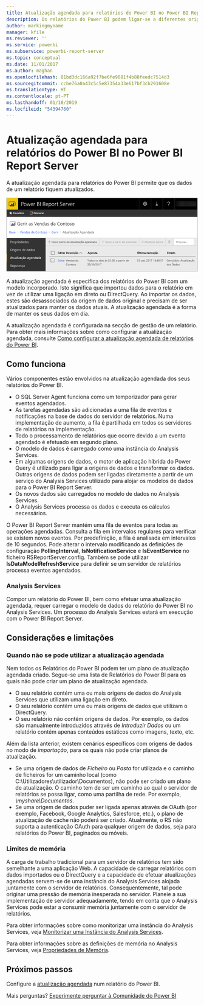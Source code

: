 ```yaml
---
title: Atualização agendada para relatórios do Power BI no Power BI Report Server
description: Os relatórios do Power BI podem ligar-se a diferentes origens de dados. Consoante a forma como os dados são utilizados, estão disponíveis diferentes origens de dados.
author: markingmyname
manager: kfile
ms.reviewer: ''
ms.service: powerbi
ms.subservice: powerbi-report-server
ms.topic: conceptual
ms.date: 11/01/2017
ms.author: maghan
ms.openlocfilehash: 81bd3dc166a92f7be6fe9081f4b88feedc7514d3
ms.sourcegitcommit: ccbe76a0a43c5c5e87354a33e617bf3cb291608e
ms.translationtype: HT
ms.contentlocale: pt-PT
ms.lasthandoff: 01/18/2019
ms.locfileid: "54394760"
---
```

# <a name="power-bi-report-scheduled-refresh-in-power-bi-report-server"></a>Atualização agendada para relatórios do Power BI no Power BI Report Server
A atualização agendada para relatórios do Power BI permite que os dados de um relatório fiquem atualizados.

![Atualização agendada no Power BI Report Server](media/scheduled-refresh/scheduled-refresh-success.png)

A atualização agendada é específica dos relatórios do Power BI com um modelo incorporado. Isto significa que importou dados para o relatório em vez de utilizar uma ligação em direto ou DirectQuery. Ao importar os dados, estes são desassociados da origem de dados original e precisam de ser atualizados para manter os dados atuais. A atualização agendada é a forma de manter os seus dados em dia.

A atualização agendada é configurada na secção de gestão de um relatório. Para obter mais informações sobre como configurar a atualização agendada, consulte [Como configurar a atualização agendada de relatórios do Power BI](configure-scheduled-refresh.md).

## <a name="how-this-works"></a>Como funciona
Vários componentes estão envolvidos na atualização agendada dos seus relatórios do Power BI.

* O SQL Server Agent funciona como um temporizador para gerar eventos agendados.
* As tarefas agendadas são adicionadas a uma fila de eventos e notificações na base de dados do servidor de relatórios. Numa implementação de aumento, a fila é partilhada em todos os servidores de relatórios na implementação.
* Todo o processamento de relatórios que ocorre devido a um evento agendado é efetuado em segundo plano.
* O modelo de dados é carregado como uma instância do Analysis Services.
* Em algumas origens de dados, o motor de aplicação híbrida do Power Query é utilizado para ligar a origens de dados e transformar os dados. Outras origens de dados podem ser ligadas diretamente a partir de um serviço do Analysis Services utilizado para alojar os modelos de dados para o Power BI Report Server.
* Os novos dados são carregados no modelo de dados no Analysis Services.
* O Analysis Services processa os dados e executa os cálculos necessários.

O Power BI Report Server mantém uma fila de eventos para todas as operações agendadas. Consulta a fila em intervalos regulares para verificar se existem novos eventos. Por predefinição, a fila é analisada em intervalos de 10 segundos. Pode alterar o intervalo modificando as definições de configuração **PollingInterval**, **IsNotificationService** e **IsEventService** no ficheiro RSReportServer.config. Também se pode utilizar **IsDataModelRefreshService** para definir se um servidor de relatórios processa eventos agendados.

### <a name="analysis-services"></a>Analysis Services
Compor um relatório do Power BI, bem como efetuar uma atualização agendada, requer carregar o modelo de dados do relatório do Power BI no Analysis Services. Um processo do Analysis Services estará em execução com o Power BI Report Server.

## <a name="considerations-and-limitations"></a>Considerações e limitações
### <a name="when-scheduled-refresh-cant-be-used"></a>Quando não se pode utilizar a atualização agendada
Nem todos os Relatórios do Power BI podem ter um plano de atualização agendada criado. Segue-se uma lista de Relatórios do Power BI para os quais não pode criar um plano de atualização agendada.

* O seu relatório contém uma ou mais origens de dados do Analysis Services que utilizam uma ligação em direto.
* O seu relatório contém uma ou mais origens de dados que utilizam o DirectQuery.
* O seu relatório não contém origens de dados. Por exemplo, os dados são manualmente introduzidos através de *Introduzir Dados* ou um relatório contém apenas conteúdos estáticos como imagens, texto, etc.

Além da lista anterior, existem cenários específicos com origens de dados no modo de *importação*, para os quais não pode criar planos de atualização.

* Se uma origem de dados de *Ficheiro* ou *Pasta* for utilizada e o caminho de ficheiros for um caminho local (como C:\Utilizadores\utilizador\Documentos), não pode ser criado um plano de atualização. O caminho tem de ser um caminho ao qual o servidor de relatórios se possa ligar, como uma partilha de rede. Por exemplo, *\\myshare\Documentos*.
* Se uma origem de dados puder ser ligada apenas através de OAuth (por exemplo, Facebook, Google Analytics, Salesforce, etc.), o plano de atualização de cache não poderá ser criado. Atualmente, o RS não suporta a autenticação OAuth para qualquer origem de dados, seja para relatórios do Power BI, paginados ou móveis.

### <a name="memory-limits"></a>Limites de memória
A carga de trabalho tradicional para um servidor de relatórios tem sido semelhante a uma aplicação Web. A capacidade de carregar relatórios com dados importados ou o DirectQuery e a capacidade de efetuar atualizações agendadas servem-se de uma instância do Analysis Services alojada juntamente com o servidor de relatórios. Consequentemente, tal pode originar uma pressão de memória inesperada no servidor. Planeie a sua implementação de servidor adequadamente, tendo em conta que o Analysis Services pode estar a consumir memória juntamente com o servidor de relatórios.

Para obter informações sobre como monitorizar uma instância do Analysis Services, veja [Monitorizar uma Instância do Analysis Services](https://docs.microsoft.com/sql/analysis-services/instances/monitor-an-analysis-services-instance).

Para obter informações sobre as definições de memória no Analysis Services, veja [Propriedades de Memória](https://docs.microsoft.com/sql/analysis-services/server-properties/memory-properties).

## <a name="next-steps"></a>Próximos passos
Configure a [atualização agendada](configure-scheduled-refresh.md) num relatório do Power BI.

Mais perguntas? [Experimente perguntar à Comunidade do Power BI](https://community.powerbi.com/)

